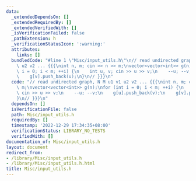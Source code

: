 ```yaml
---
data:
  _extendedDependsOn: []
  _extendedRequiredBy: []
  _extendedVerifiedWith: []
  _isVerificationFailed: false
  _pathExtension: h
  _verificationStatusIcon: ':warning:'
  attributes:
    links: []
  bundledCode: "#line 1 \"Misc/input_utils.h\"\n// read undirected graph, N M u1 v1\
    \ u2 v2 ... {{{\nint n, m; cin >> n >> m;\nvector<vector<int>> g(n);\nfor (int\
    \ i = 0; i < m; ++i) {\n    int u, v; cin >> u >> v;\n    --u; --v;\n    g[u].push_back(v);\n\
    \    g[v].push_back(u);\n}\n// }}}\n"
  code: "// read undirected graph, N M u1 v1 u2 v2 ... {{{\nint n, m; cin >> n >>\
    \ m;\nvector<vector<int>> g(n);\nfor (int i = 0; i < m; ++i) {\n    int u, v;\
    \ cin >> u >> v;\n    --u; --v;\n    g[u].push_back(v);\n    g[v].push_back(u);\n\
    }\n// }}}\n"
  dependsOn: []
  isVerificationFile: false
  path: Misc/input_utils.h
  requiredBy: []
  timestamp: '2022-12-29 17:34:35+08:00'
  verificationStatus: LIBRARY_NO_TESTS
  verifiedWith: []
documentation_of: Misc/input_utils.h
layout: document
redirect_from:
- /library/Misc/input_utils.h
- /library/Misc/input_utils.h.html
title: Misc/input_utils.h
---
```

